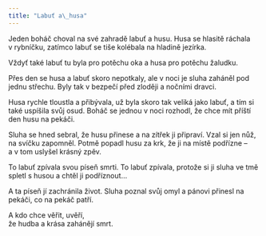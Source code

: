 ```yaml
---
title: "Labuť a\_husa"
---
```


Jeden boháč choval na své zahradě labuť a husu. Husa se hlasitě ráchala v rybníčku, zatímco labuť se tiše kolébala na hladině jezírka.

Vždyť také labuť tu byla pro potěchu oka a husa pro potěchu žaludku.

Přes den se husa a labuť skoro nepotkaly, ale v noci je sluha zaháněl pod jednu střechu. Byly tak v bezpečí před zloději a nočními dravci.

Husa rychle tloustla a přibývala, už byla skoro tak veliká jako labuť, a tím si také uspíšila svůj osud. Boháč se jednou v noci rozhodl, že chce mít příští den husu na pekáči.

Sluha se hned sebral, že husu přinese a na zítřek ji připraví. Vzal si jen nůž, na svíčku zapomněl. Potmě popadl husu za krk, že ji na místě podřízne – a v tom uslyšel krásný zpěv.

To labuť zpívala svou píseň smrti. To labuť zpívala, protože si ji sluha ve tmě spletl s husou a chtěl ji podříznout…

A ta píseň jí zachránila život. Sluha poznal svůj omyl a pánovi přinesl na pekáči, co na pekáč patří.

A kdo chce věřit, uvěří,  
že hudba a krása zahánějí smrt.
